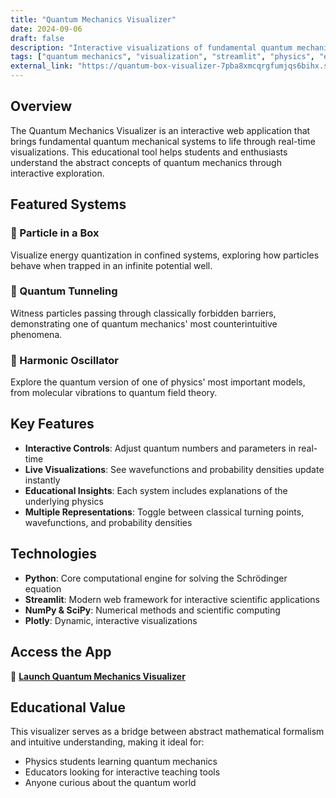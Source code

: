 ```yaml
---
title: "Quantum Mechanics Visualizer"
date: 2024-09-06
draft: false
description: "Interactive visualizations of fundamental quantum mechanical systems"
tags: ["quantum mechanics", "visualization", "streamlit", "physics", "education"]
external_link: "https://quantum-box-visualizer-7pba8xmcqrgfumjqs6bihx.streamlit.app/"
---
```


## Overview

The Quantum Mechanics Visualizer is an interactive web application that brings fundamental quantum mechanical systems to life through real-time visualizations. This educational tool helps students and enthusiasts understand the abstract concepts of quantum mechanics through interactive exploration.

## Featured Systems

### 🎯 Particle in a Box
Visualize energy quantization in confined systems, exploring how particles behave when trapped in an infinite potential well.

### 🌊 Quantum Tunneling
Witness particles passing through classically forbidden barriers, demonstrating one of quantum mechanics' most counterintuitive phenomena.

### 🔄 Harmonic Oscillator
Explore the quantum version of one of physics' most important models, from molecular vibrations to quantum field theory.

## Key Features

- **Interactive Controls**: Adjust quantum numbers and parameters in real-time
- **Live Visualizations**: See wavefunctions and probability densities update instantly
- **Educational Insights**: Each system includes explanations of the underlying physics
- **Multiple Representations**: Toggle between classical turning points, wavefunctions, and probability densities

## Technologies

- **Python**: Core computational engine for solving the Schrödinger equation
- **Streamlit**: Modern web framework for interactive scientific applications
- **NumPy & SciPy**: Numerical methods and scientific computing
- **Plotly**: Dynamic, interactive visualizations

## Access the App

🚀 **[Launch Quantum Mechanics Visualizer](https://quantum-box-visualizer-7pba8xmcqrgfumjqs6bihx.streamlit.app/)**

## Educational Value

This visualizer serves as a bridge between abstract mathematical formalism and intuitive understanding, making it ideal for:
- Physics students learning quantum mechanics
- Educators looking for interactive teaching tools
- Anyone curious about the quantum world